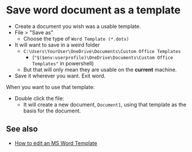﻿# Save word document as a template

- Create a document you wish was a usable template.
- File > "Save as"
	- Choose the type of `Word Template (*.dotx)`
- It will want to save in a weird folder
	- `C:\Users\YourUser\OneDrive\Documents\Custom Office Templates`
		- (`"$($env:userprofile)\OneDrive\Documents\Custom Office Templates"` in powershell)
	- But that will only mean they are usable on the **current** machine.
- Save it wherever you want. Exit word.

When you want to use that template:

- Double click the file:
	- It will create a new document, `Document1`, using that template as the basis for the document.

## See also

- [How to edit an MS Word Template](../office/word_templates.md)